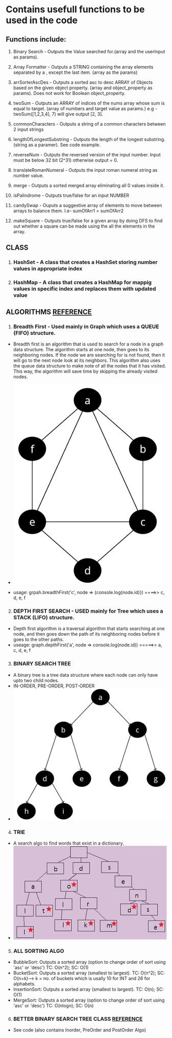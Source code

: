 # Contains usefull functions to be used in the code

## Functions include:

1. Binary Search - Outputs the Value searched for.(array and the userInput as params). 

2. Array Formatter - Outputs a STRING containing the array elements separated by a , except the last item. (array as the params)

3. arrSorterAscDes - Outputs a sorted asc to desc ARRAY of Objects based on the given object property. (array and object_property as params). Does not work for Boolean object_property.  

4. twoSum - Outputs an ARRAY of indices of the nums array whose sum is equal to target. (array of numbers and target value as params.) e.g - twoSum([1,2,3,4], 7) will give output [2, 3].

5. commonCharacters - Outputs a string of a common characters between 2 input strings

6. lengthOfLongestSubstring - Outputs the length of the longest substring. (string as a paramer). See code example.

7. reverseNum - Outputs the reversed version of the input number. Input must be below 32 bit (2^31) otherwise output = 0.

8. translateRomanNumeral - Outputs the input roman numeral string as number value. 

9. merge - Outputs a sorted merged array eliminating all 0 values inside it.

10. isPalindrome - Outputs true/false for an input NUMBER

11. candySwap - Ouputs a suggestive array of elements to move between arrays to balance them. I.e- sumOfArr1 = sumOfArr2

12. makeSquare - Outputs true/false for a given array by doing DFS to find out whether a square can be made using the all the elements in the array.

## CLASS

1. ### HashSet - A class that creates a HashSet storing number values in appropriate index
2. ### HashMap - A class that creates a HashMap for mappig values in specific index and replaces them with updated value

## ALGORITHMS [REFERENCE](https://blog.bitsrc.io/a-guide-to-javascript-algorithms-search-4d653be3dca2)

1. ### Breadth First - Used mainly in Graph which uses a QUEUE (FIFO) structure.
- Breadth first is an algorithm that is used to search for a node in a graph data structure. The algorithm starts at one node, then goes to its neighboring nodes. If the node we are searching for is not found, then it will go to the next node look at its neighbors. 
This algorithm also uses the queue data structure to make note of all the nodes that it has visited. This way, the algorithm will save time by skipping the already visited nodes.

- ![GRAPH](https://github.com/tausvels/usefullFunctions/blob/master/screenshots/graph.PNG "GRAPH")
- usage: grpah.breadthFirst('c', node => {console.log(node.id)}) ====>> c, d, e, f

2. ### DEPTH FIRST SEARCH - USED mainly for Tree which uses a STACK (LIFO) structure.
- Depth first algorithm is a traversal algorithm that starts searching at one node, and then goes down the path of its neighboring nodes before it goes to the other paths.
- useage: graph.depthFirst('a', node => console.log(node.id)) =====>> a, c, d, e, f

3. ### BINARY SEARCH TREE
- A binary tree is a tree data structure where each node can only have upto two child nodes.
- IN-ORDER, PRE-ORDER, POST-ORDER
- ![BINARY](https://github.com/tausvels/usefullFunctions/blob/master/screenshots/binaryTree.PNG)

4. ### TRIE 
- A search algo to find words that exist in a dictionary.
- ![TRIE](https://github.com/tausvels/usefullFunctions/blob/master/screenshots/Trie.PNG)

5. ### ALL SORTING ALGO
- BubbleSort: Outputs a sorted array (option to change order of sort using 'asc' or 'desc') TC: O(n^2); SC: O(1)
- BucketSort: Outputs a sorted array (smallest to largest). TC: O(n^2); SC: O(n+k)--> k = no. of buckets which is usally 10 for INT and 26 for alphabets.
- InsertionSort: Outputs a sorted array (smallest to largest). TC: O(n); SC: O(1)
- MergeSort: Outputs a sorted array (option to change order of sort using 'asc' or 'desc') TC: O(nlogn); SC: O(n)

6. ### BETTER BINARY SEARCH TREE CLASS [REFERENCE](https://www.geeksforgeeks.org/implementation-binary-search-tree-javascript/)
- See code (also contains Inorder, PreOrder and PostOrder Algo)